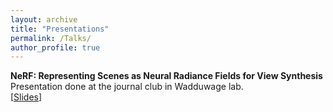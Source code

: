 ```yaml
---
layout: archive
title: "Presentations"
permalink: /Talks/
author_profile: true
---
```


<b> NeRF: Representing Scenes as Neural Radiance Fields for View Synthesis </b> <br />
Presentation done at the journal club in Wadduwage lab. <br />
[[Slides](jathurshan0330.github.io\_talks\NeRF_Jathurshan.pdf)] 
